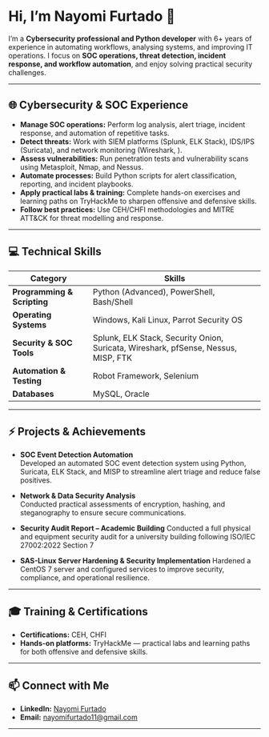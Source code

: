 # Hi, I’m Nayomi Furtado 👋

I’m a **Cybersecurity professional and Python developer** with 6+ years of experience in automating workflows, analysing systems, and improving IT operations. I focus on **SOC operations, threat detection, incident response, and workflow automation**, and enjoy solving practical security challenges.

---

## 🌐 Cybersecurity & SOC Experience

- **Manage SOC operations:** Perform log analysis, alert triage, incident response, and automation of repetitive tasks.  
- **Detect threats:** Work with SIEM platforms (Splunk, ELK Stack), IDS/IPS (Suricata), and network monitoring (Wireshark, ).  
- **Assess vulnerabilities:** Run penetration tests and vulnerability scans using Metasploit, Nmap, and Nessus.  
- **Automate processes:** Build Python scripts for alert classification, reporting, and incident playbooks.  
- **Apply practical labs & training:** Complete hands-on exercises and learning paths on TryHackMe to sharpen offensive and defensive skills.  
- **Follow best practices:** Use CEH/CHFI methodologies and MITRE ATT&CK for threat modelling and response.

---

## 💻 Technical Skills

| Category | Skills |
|----------|-------|
| **Programming & Scripting** | Python (Advanced), PowerShell, Bash/Shell |
| **Operating Systems** | Windows, Kali Linux, Parrot Security OS |
| **Security & SOC Tools** | Splunk, ELK Stack, Security Onion, Suricata, Wireshark, pfSense, Nessus, MISP, FTK |
| **Automation & Testing** | Robot Framework, Selenium |
| **Databases** | MySQL, Oracle |

---

## ⚡ Projects & Achievements

- **SOC Event Detection Automation**  
  Developed an automated SOC event detection system using Python, Suricata, ELK Stack, and MISP to streamline alert triage and reduce false positives.

- **Network & Data Security Analysis**  
  Conducted practical assessments of encryption, hashing, and steganography to ensure secure communications.
  
- **Security Audit Report – Academic Building**
  Conducted a full physical and equipment security audit for a university building following ISO/IEC 27002:2022 Section 7

- **SAS-Linux Server Hardening & Security Implementation**
  Hardened a CentOS 7 server and configured services to improve security, compliance, and operational resilience.
---

## 🎓 Training & Certifications

- **Certifications:** CEH, CHFI  
- **Hands-on platforms:** TryHackMe — practical labs and learning paths for both offensive and defensive skills.

---

## 📫 Connect with Me

- **LinkedIn:** [Nayomi Furtado](https://www.linkedin.com/in/nayomi-furtado-734174137/)  
- **Email:** nayomifurtado11@gmail.com  

---
